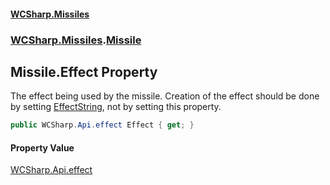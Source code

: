 #### [WCSharp\.Missiles](README.md 'README')
### [WCSharp\.Missiles](WCSharp.Missiles.md 'WCSharp\.Missiles').[Missile](WCSharp.Missiles.Missile.md 'WCSharp\.Missiles\.Missile')

## Missile\.Effect Property

The effect being used by the missile\. Creation of the effect should be done by setting [EffectString](WCSharp.Missiles.Missile.EffectString.md 'WCSharp\.Missiles\.Missile\.EffectString'), not by setting this property\.

```csharp
public WCSharp.Api.effect Effect { get; }
```

#### Property Value
[WCSharp\.Api\.effect](https://learn.microsoft.com/en-us/dotnet/api/wcsharp.api.effect 'WCSharp\.Api\.effect')